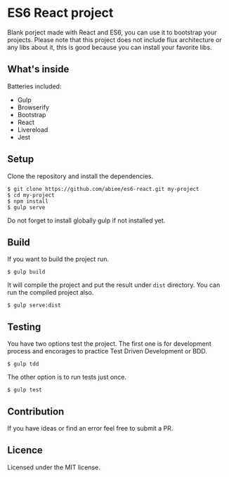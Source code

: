 ES6 React project
======================
Blank porject made with React and ES6, you can use it to bootstrap your projects. Please note that this project does not include flux architecture or any libs about it, this is good because you can install your favorite libs.

What's inside
----------------
Batteries included:
 - Gulp
 - Browserify
 - Bootstrap
 - React
 - Livereload
 - Jest

Setup
-----
Clone the repository and install the dependencies.

    $ git clone https://github.com/abiee/es6-react.git my-project
    $ cd my-project
    $ npm install
    $ gulp serve

Do not forget to install globally gulp if not installed yet.

Build
------
If you want to build the project run.

    $ gulp build

It will compile the project and put the result under `dist` directory. You can run the compiled project also.

    $ gulp serve:dist

Testing
---------
You have two options test the project. The first one is for development process and encorages to practice Test Driven Development or BDD.

    $ gulp tdd

The other option is to run tests just once.
    
    $ gulp test

Contribution
---------------
If you have ideas or find an error feel free to submit a PR.

Licence
-------
Licensed under the MIT license.
